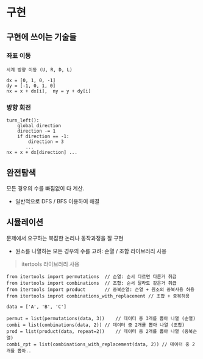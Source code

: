 # 구현

## 구현에 쓰이는 기술들
### **좌표 이동**
	시계 방향 이동 (U, R, D, L)
	
    dx = [0, 1, 0, -1]
    dy = [-1, 0, 1, 0]
    nx = x + dx[i],  ny = y + dy[i]

### **방향 회전**
	
    turn_left(): 
	    global direction
	    direction -= 1
	    if direction == -1: 
		    direction = 3
	       ...
	nx = x + dx[direction] ...

## 완전탐색
모든 경우의 수를 빠짐없이 다 계산.
- 일반적으로 DFS / BFS 이용하여 해결

## 시뮬레이션
문제에서 요구하는 복잡한 논리나 동작과정을 잘 구현
- 원소를 나열하는 모든 경우의 수를 고려: 순열 / 조합 라이브러리 사용
> itertools 라이브러리 사용

    from itertools import permutations	// 순열: 순서 다르면 다른거 취급
    from itertools import combinations	// 조합: 순서 달라도 같은거 취급
    from itertools import product		// 중복순열: 순열 + 원소의 중복사용 허용
    from itertools improt combinations_with_replacement	// 조합 + 중복허용
    
    data = ['A', 'B', 'C']
    
    permut = list(permutations(data, 3))	// 데이터 중 3개를 뽑아 나열 (순열)
	combi = list(combinations(data, 2))	// 데이터 중 2개를 뽑아 나열 (조합)
	prod = list(product(data, repeat=2))	// 데이터 중 2개를 뽑아 나열 (중복순열)
	combi_rpt = list(combinations_with_replacement(data, 2)) // 데이터 중 2개를 뽑아..
